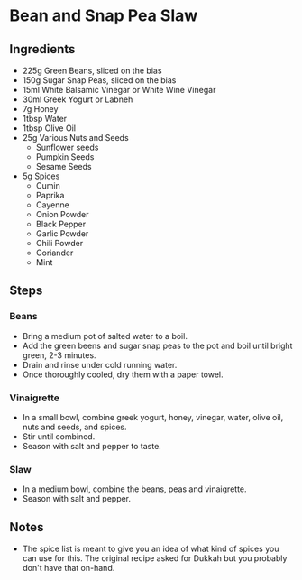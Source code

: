 # Bean and Snap Pea Slaw

## Ingredients

- 225g Green Beans, sliced on the bias
- 150g Sugar Snap Peas, sliced on the bias
- 15ml White Balsamic Vinegar or White Wine Vinegar
- 30ml Greek Yogurt or Labneh
- 7g Honey
- 1tbsp Water
- 1tbsp Olive Oil
- 25g Various Nuts and Seeds
    - Sunflower seeds
    - Pumpkin Seeds
    - Sesame Seeds
- 5g Spices
    - Cumin
    - Paprika
    - Cayenne
    - Onion Powder
    - Black Pepper
    - Garlic Powder
    - Chili Powder
    - Coriander
    - Mint

## Steps

### Beans

- Bring a medium pot of salted water to a boil.
- Add the green beens and sugar snap peas to the pot and boil until bright green, 2-3 minutes.
- Drain and rinse under cold running water.
- Once thoroughly cooled, dry them with a paper towel.

### Vinaigrette

- In a small bowl, combine greek yogurt, honey, vinegar, water, olive oil, nuts and seeds, and spices.
- Stir until combined.
- Season with salt and pepper to taste.

### Slaw

- In a medium bowl, combine the beans, peas and vinaigrette.
- Season with salt and pepper.

## Notes

- The spice list is meant to give you an idea of what kind of spices you can use for this. The original recipe asked for Dukkah but you probably don't have that on-hand.